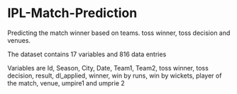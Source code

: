 # IPL-Match-Prediction
Predicting the match winner based on teams. toss winner, toss decision and venues.

The dataset contains 17 variables and 816 data entries

Variables are Id, Season, City, Date, Team1, Team2, toss winner, toss decision, result, dl_applied, winner, win by runs, win by wickets, player of the match, venue, umpire1 and umprie 2 
